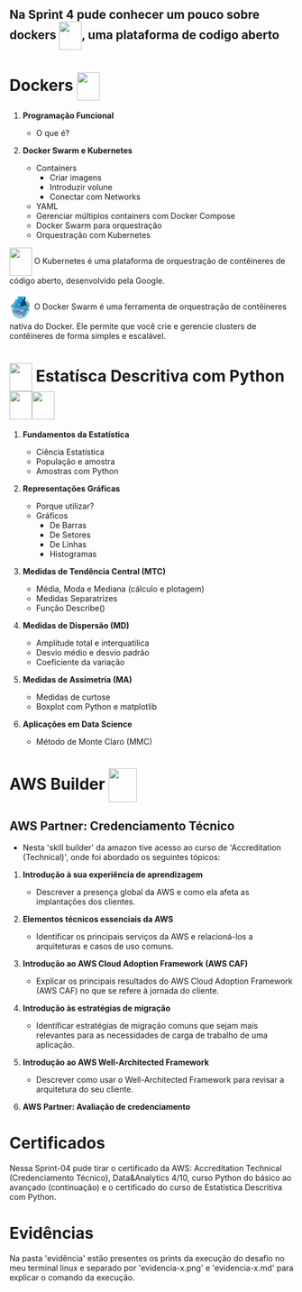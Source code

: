 ## Na Sprint 4 pude conhecer um pouco sobre dockers <img align="center" width=40 height=50 src="https://cdn.jsdelivr.net/gh/devicons/devicon@latest/icons/docker/docker-original.svg" />, uma plataforma de codigo aberto 


# Dockers <img align="center" width=40 height=50 src="https://cdn.jsdelivr.net/gh/devicons/devicon@latest/icons/docker/docker-plain-wordmark.svg" />

1. **Programação Funcional**
    - O que é?

2. **Docker Swarm e Kubernetes**
    - Containers
        - Criar imagens
        - Introduzir volune
        - Conectar com Networks
    - YAML
    - Gerenciar múltiplos containers com Docker Compose
    - Docker Swarm para orquestração
    - Orquestração com Kubernetes

<img align="center" width=40 height=50 src="https://cdn.jsdelivr.net/gh/devicons/devicon@latest/icons/kubernetes/kubernetes-original.svg" /> O Kubernetes é uma plataforma de orquestração de contêineres de código aberto, desenvolvido pela Google.

<img align="center" width=40 height=50 src="https://raw.githubusercontent.com/docker-library/docs/471fa6e4cb58062ccbf91afc111980f9c7004981/swarm/logo.png" /> O Docker Swarm é uma ferramenta de orquestração de contêineres nativa do Docker. Ele permite que você crie e gerencie clusters de contêineres de forma simples e escalável. 


# <img align="center" width=40 height=50 src="https://cdn.jsdelivr.net/gh/devicons/devicon@latest/icons/matplotlib/matplotlib-original.svg" /> Estatísca Descritiva com Python <img align="center" width=40 height=50 src="https://cdn.jsdelivr.net/gh/devicons/devicon@latest/icons/pandas/pandas-original.svg" /><img align="center" width=40 height=50 src="https://cdn.jsdelivr.net/gh/devicons/devicon@latest/icons/numpy/numpy-plain.svg" />
          
1. **Fundamentos da Estatística**
    - Ciência Estatística
    - População e amostra
    - Amostras com Python

2. **Representações Gráficas**
    - Porque utilizar?
    - Gráficos
        - De Barras
        - De Setores
        - De Linhas
        - Histogramas

3. **Medidas de Tendência Central (MTC)**
    - Média, Moda e Mediana (cálculo e plotagem)
    - Medidas Separatrizes
    - Função Describe()

4. **Medidas de Dispersão (MD)**
    - Amplitude total e interquatilica
    - Desvio médio e desvio padrão
    - Coeficiente da variação

5. **Medidas de Assimetria (MA)**
    - Medidas de curtose
    - Boxplot com Python e matplotlib

6. **Aplicações em Data Science**
    - Método de Monte Claro (MMC)


# AWS Builder <img align="center" width=50 height=60 src="https://cdn.jsdelivr.net/gh/devicons/devicon@latest/icons/amazonwebservices/amazonwebservices-plain-wordmark.svg" />
## AWS Partner: Credenciamento Técnico

- Nesta 'skill builder' da amazon tive acesso ao curso de 'Accreditation (Technical)', onde foi abordado os seguintes tópicos:
    
1. **Introdução à sua experiência de aprendizagem**
    - Descrever a presença global da AWS e como ela afeta as implantações dos clientes.

2. **Elementos técnicos essenciais da AWS**
    - Identificar os principais serviços da AWS e relacioná-los a arquiteturas e casos de uso comuns.

3. **Introdução ao AWS Cloud Adoption Framework (AWS CAF)**
    - Explicar os principais resultados do AWS Cloud Adoption Framework (AWS CAF) no que se refere à jornada do cliente.

4. **Introdução às estratégias de migração**
    - Identificar estratégias de migração comuns que sejam mais relevantes para as necessidades de carga de trabalho de uma aplicação.

5. **Introdução ao AWS Well-Architected Framework**
    - Descrever como usar o Well-Architected Framework para revisar a arquitetura do seu cliente.

6. **AWS Partner: Avaliação de credenciamento**


# Certificados
Nessa Sprint-04 pude tirar o certificado da AWS: Accreditation Technical (Credenciamento Técnico), Data&Analytics 4/10, curso Python do básico ao avançado (continuação) e o certificado do curso de Estatística Descritiva com Python.

# Evidências   
Na pasta 'evidência' estão presentes os prints da execução do desafio no meu terminal linux e separado por 'evidencia-x.png' e 'evidencia-x.md' para explicar o comando da execução. 


